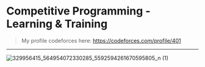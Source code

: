 # Competitive Programming - Learning & Training
> My profile codeforces here: https://codeforces.com/profile/401
_____________________________________________

![329956415_564954072330285_5592594261670595805_n (1)](https://user-images.githubusercontent.com/123220142/221223082-48341cd6-e58a-4145-97c0-c1e51a07fe71.jpg)
